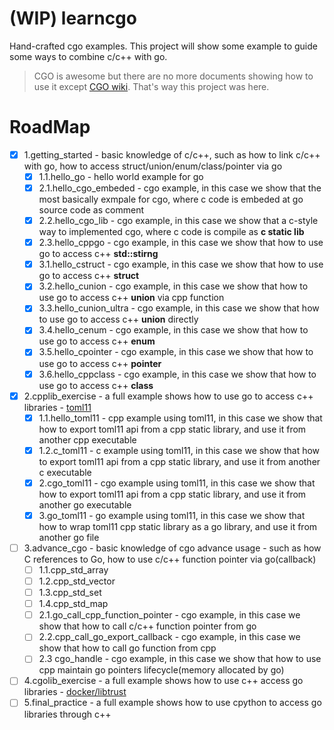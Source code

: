 # (WIP) learncgo
Hand-crafted cgo examples. This project will show some example to guide some ways to combine c/c++ with go.
> CGO is awesome but there are no more documents showing how to use it except [CGO wiki](https://pkg.go.dev/cmd/cgo).
> That's way this project was here.

# RoadMap
- [x] 1.getting_started - basic knowledge of c/c++, such as how to link c/c++ with go, how to access struct/union/enum/class/pointer via go
  - [x] 1.1.hello_go - hello world example for go
  - [x] 2.1.hello_cgo_embeded - cgo example, in this case we show that the most basically exmpale for cgo, where c code is embeded at go source code as comment
  - [x] 2.2.hello_cgo_lib - cgo example, in this case we show that a c-style way to implemented cgo, where c code is compile as **c static lib**
  - [x] 2.3.hello_cppgo - cgo example, in this case we show that how to use go to access c++ **std::stirng**
  - [x] 3.1.hello_cstruct - cgo example, in this case we show that how to use go to access c++ **struct**
  - [x] 3.2.hello_cunion - cgo example, in this case we show that how to use go to access c++ **union** via cpp function
  - [x] 3.3.hello_cunion_ultra - cgo example, in this case we show that how to use go to access c++ **union** directly
  - [x] 3.4.hello_cenum - cgo example, in this case we show that how to use go to access c++ **enum**
  - [x] 3.5.hello_cpointer - cgo example, in this case we show that how to use go to access c++ **pointer**
  - [x] 3.6.hello_cppclass - cgo example, in this case we show that how to use go to access c++ **class**
- [x] 2.cpplib_exercise - a full example shows how to use go to access c++ libraries - [toml11](https://github.com/ToruNiina/toml11)
  - [x] 1.1.hello_toml11 - cpp example using toml11, in this case we show that how to export toml11 api from a cpp static library, and use it from another cpp executable
  - [x] 1.2.c_toml11 - c example using toml11, in this case we show that how to export toml11 api from a cpp static library, and use it from another c executable
  - [x] 2.cgo_toml11 - cgo example using toml11, in this case we show that how to export toml11 api from a cpp static library, and use it from another go executable
  - [x] 3.go_toml11 - go example using toml11, in this case we show that how to wrap toml11 cpp static library as a go library, and use it from another go file
- [ ] 3.advance_cgo - basic knowledge of cgo advance usage - such as how C references to Go, how to use c/c++ function pointer via go(callback)
  - [ ] 1.1.cpp_std_array
  - [ ] 1.2.cpp_std_vector
  - [ ] 1.3.cpp_std_set
  - [ ] 1.4.cpp_std_map
  - [ ] 2.1.go_call_cpp_function_pointer - cgo example, in this case we show that how to call c/c++ function pointer from go
  - [ ] 2.2.cpp_call_go_export_callback - cgo example, in this case we show that how to call go function from cpp
  - [ ] 2.3 cgo_handle - cgo example, in this case we show that how to use cpp maintain go pointers lifecycle(memory allocated by go)
- [ ] 4.cgolib_exercise - a full example shows how to use c++ access go libraries - [docker/libtrust](https://github.com/distribution/distribution/tree/release/2.8/vendor/github.com/docker/libtrust)
- [ ] 5.final_practice - a full example shows how to use cpython to access go libraries through c++

